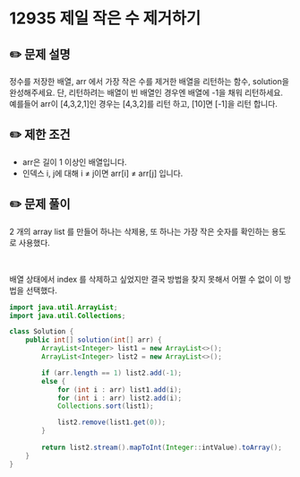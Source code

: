 # 12935 제일 작은 수 제거하기

## ✏️ **문제 설명**

정수를 저장한 배열, arr 에서 가장 작은 수를 제거한 배열을 리턴하는 함수, solution을 완성해주세요. 단, 리턴하려는 배열이 빈 배열인 경우엔 배열에 -1을 채워 리턴하세요. 예를들어 arr이 [4,3,2,1]인 경우는 [4,3,2]를 리턴 하고, [10]면 [-1]을 리턴 합니다.

## ✏️ 제한 조건

- arr은 길이 1 이상인 배열입니다.
- 인덱스 i, j에 대해 i ≠ j이면 arr[i] ≠ arr[j] 입니다.

## ✏️ 문제 풀이

2 개의 array list 를 만들어 하나는 삭제용, 또 하나는 가장 작은 숫자를 확인하는 용도로 사용했다.

<br>

배열 상태에서 index 를 삭제하고 싶었지만 결국 방법을 찾지 못해서 어쩔 수 없이 이 방법을 선택했다.

```java
import java.util.ArrayList;
import java.util.Collections;

class Solution {
    public int[] solution(int[] arr) {
        ArrayList<Integer> list1 = new ArrayList<>();
        ArrayList<Integer> list2 = new ArrayList<>();

        if (arr.length == 1) list2.add(-1);
        else {
            for (int i : arr) list1.add(i);
            for (int i : arr) list2.add(i);
            Collections.sort(list1);

            list2.remove(list1.get(0));
        }
        
        return list2.stream().mapToInt(Integer::intValue).toArray();
    }
}
```